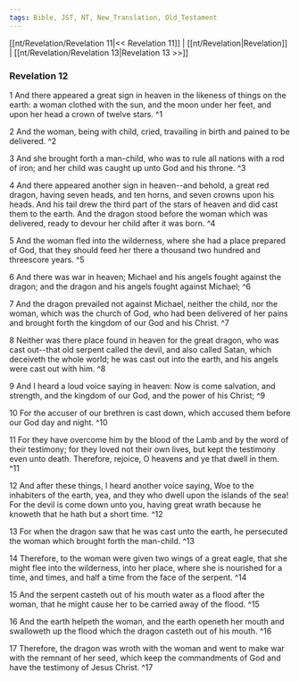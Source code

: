 ```yaml
---
tags: Bible, JST, NT, New_Translation, Old_Testament
---
```


[[nt/Revelation/Revelation 11|<< Revelation 11]] | [[nt/Revelation|Revelation]] | [[nt/Revelation/Revelation 13|Revelation 13 >>]]

### Revelation 12

1 And there appeared a great sign in heaven in the likeness of things on the earth: a woman clothed with the sun, and the moon under her feet, and upon her head a crown of twelve stars.  ^1

2 And the woman, being with child, cried, travailing in birth and pained to be delivered.  ^2

3 And she brought forth a man-child, who was to rule all nations with a rod of iron; and her child was caught up unto God and his throne.  ^3

4 And there appeared another sign in heaven\--and behold, a great red dragon, having seven heads, and ten horns, and seven crowns upon his heads. And his tail drew the third part of the stars of heaven and did cast them to the earth. And the dragon stood before the woman which was delivered, ready to devour her child after it was born.  ^4

5 And the woman fled into the wilderness, where she had a place prepared of God, that they should feed her there a thousand two hundred and threescore years.  ^5

6 And there was war in heaven; Michael and his angels fought against the dragon; and the dragon and his angels fought against Michael;  ^6

7 And the dragon prevailed not against Michael, neither the child, nor the woman, which was the church of God, who had been delivered of her pains and brought forth the kingdom of our God and his Christ.  ^7

8 Neither was there place found in heaven for the great dragon, who was cast out\--that old serpent called the devil, and also called Satan, which deceiveth the whole world; he was cast out into the earth, and his angels were cast out with him.  ^8

9 And I heard a loud voice saying in heaven: Now is come salvation, and strength, and the kingdom of our God, and the power of his Christ;  ^9

10 For the accuser of our brethren is cast down, which accused them before our God day and night.  ^10

11 For they have overcome him by the blood of the Lamb and by the word of their testimony; for they loved not their own lives, but kept the testimony even unto death. Therefore, rejoice, O heavens and ye that dwell in them.  ^11

12 And after these things, I heard another voice saying, Woe to the inhabiters of the earth, yea, and they who dwell upon the islands of the sea! For the devil is come down unto you, having great wrath because he knoweth that he hath but a short time.  ^12

13 For when the dragon saw that he was cast unto the earth, he persecuted the woman which brought forth the man-child.  ^13

14 Therefore, to the woman were given two wings of a great eagle, that she might flee into the wilderness, into her place, where she is nourished for a time, and times, and half a time from the face of the serpent.  ^14

15 And the serpent casteth out of his mouth water as a flood after the woman, that he might cause her to be carried away of the flood.  ^15

16 And the earth helpeth the woman, and the earth openeth her mouth and swalloweth up the flood which the dragon casteth out of his mouth.  ^16

17 Therefore, the dragon was wroth with the woman and went to make war with the remnant of her seed, which keep the commandments of God and have the testimony of Jesus Christ.  ^17

 

